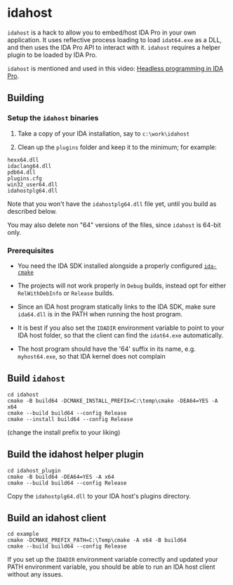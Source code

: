 # idahost

`idahost` is a hack to allow you to embed/host IDA Pro in your own application. It uses reflective process loading to load `idat64.exe` as a DLL, and then uses the IDA Pro API to interact with it. `idahost` requires a helper plugin to be loaded by IDA Pro.

`idahost` is mentioned and used in this video: [Headless programming in IDA Pro](https://youtu.be/Ioql0TLU0zA?t=914).

## Building

### Setup the `idahost` binaries

1. Take a copy of your IDA installation, say to `c:\work\idahost`

2. Clean up the `plugins` folder and keep it to the minimum; for example:

```
hexx64.dll
idaclang64.dll
pdb64.dll
plugins.cfg
win32_user64.dll
idahostplg64.dll
```

Note that you won't have the `idahostplg64.dll` file yet, until you build as described below.

You may also delete non "64" versions of the files, since `idahost` is 64-bit only.

### Prerequisites

- You need the IDA SDK installed alongside a properly configured [`ida-cmake`](https://github.com/allthingsida/ida-cmake)

- The projects will not work properly in `Debug` builds, instead opt for either `RelWithDebInfo` or `Release` builds.

- Since an IDA host program statically links to the IDA SDK, make sure `ida64.dll` is in the PATH when running the host program.

- It is best if you also set the `IDADIR` environment variable to point to your IDA host folder, so that the client can find the `idat64.exe` automatically.

- The host program should have the '64' suffix in its name, e.g. `myhost64.exe`, so that IDA kernel does not complain

## Build `idahost`

```
cd idahost
cmake -B build64 -DCMAKE_INSTALL_PREFIX=C:\temp\cmake -DEA64=YES -A x64
cmake --build build64 --config Release
cmake --install build64 --config Release
```

(change the install prefix to your liking)

## Build the idahost helper plugin

```
cd idahost_plugin
cmake -B build64 -DEA64=YES -A x64
cmake --build build64 --config Release
```

Copy the `idahostplg64.dll` to your IDA host's plugins directory.

## Build an idahost client

```
cd example
cmake -DCMAKE_PREFIX_PATH=C:\Temp\cmake -A x64 -B build64
cmake --build build64 --config Release
```

If you set up the `IDADIR` environment variable correctly and updated your PATH environment variable, you should be able to run an IDA host client without any issues.
